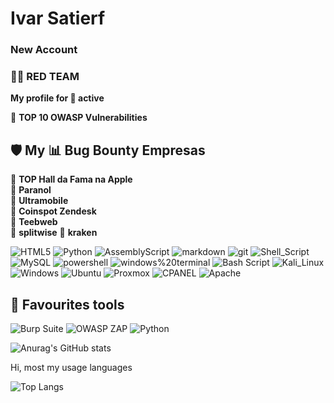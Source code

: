 # Ivar Satierf
### New Account
### 🏴‍☠️ RED TEAM                                                                                                

**My profile for 💼 active**

🔹 **TOP 10 OWASP Vulnerabilities**

## 🛡️ My 📊 Bug Bounty Empresas
🏅 **TOP Hall da Fama na Apple**  
🏅 **Paranol**  
🏅 **Ultramobile**  
🏅 **Coinspot Zendesk**  
🏅 **Teebweb**  
🏅 **splitwise** 
🏅 **kraken** 

![HTML5](https://img.shields.io/badge/HTML5-E34F26?style=for-the-badge&logo=html5&logoColor=white)
![Python](https://img.shields.io/badge/Python-3776AB?style=for-the-badge&logo=python&logoColor=white)
![AssemblyScript](https://img.shields.io/badge/assembly%20script-%23000000.svg?style=for-the-badge&logo=assemblyscript&logoColor=white)
![markdown](https://img.shields.io/badge/Markdown-000000?style=for-the-badge&logo=markdown&logoColor=white)
![git](https://img.shields.io/badge/GIT-E44C30?style=for-the-badge&logo=git&logoColor=white)
![Shell_Script](https://img.shields.io/badge/Shell_Script-121011?style=for-the-badge&logo=gnu-bash&logoColor=white)
![MySQL](https://img.shields.io/badge/MySQL-00000F?style=for-the-badge&logo=mysql&logoColor=white)
![powershell](https://img.shields.io/badge/powershell-5391FE?style=for-the-badge&logo=powershell&logoColor=white)
![windows%20terminal](https://img.shields.io/badge/windows%20terminal-4D4D4D?style=for-the-badge&logo=windows%20terminal&logoColor=white)
![Bash Script](https://img.shields.io/badge/bash_script-%23121011.svg?style=for-the-badge&logo=gnu-bash&logoColor=white)
![Kali_Linux](https://img.shields.io/badge/Kali_Linux-557C94?style=for-the-badge&logo=kali-linux&logoColor=white)
![Windows](https://img.shields.io/badge/Windows-0078D6?style=for-the-badge&logo=windows&logoColor=white)
![Ubuntu](https://img.shields.io/badge/Ubuntu-E95420?style=for-the-badge&logo=ubuntu&logoColor=white)
![Proxmox](https://img.shields.io/badge/proxmox-proxmox?style=for-the-badge&logo=proxmox&logoColor=%23E57000&labelColor=%232b2a33&color=%232b2a33)
![CPANEL](https://img.shields.io/badge/CPANEL-ffffff?logo=cpanel&style=for-the-badge&color=ff7400&logoColor=FF6C2C)
![Apache](https://img.shields.io/badge/apache-%23D42029.svg?style=for-the-badge&logo=apache&logoColor=white)



## 🔧 **Favourites tools**
![Burp Suite](https://img.shields.io/badge/Burp_Suite-F57C00?style=for-the-badge&logo=burp-suite&logoColor=white)
![OWASP ZAP](https://img.shields.io/badge/OWASP_ZAP-023047?style=for-the-badge&logo=OWASP&logoColor=white)
![Python](https://img.shields.io/badge/Python-3776AB?style=for-the-badge&logo=python&logoColor=white)


![Anurag's GitHub stats](https://github-readme-stats.vercel.app/api?username=Ivarsatierf&show_icons=true&theme=transparent)





Hi, most my usage languages





![Top Langs](https://github-readme-stats.vercel.app/api/top-langs/?username=Ivarsatierf&layout=compact)
